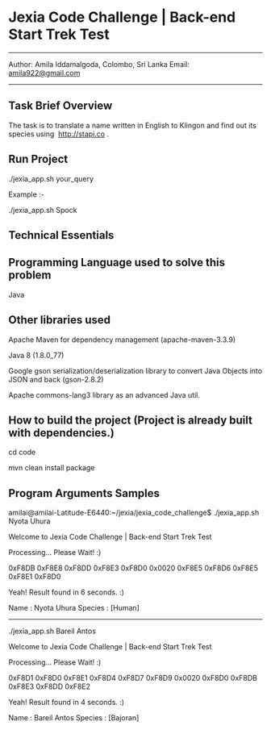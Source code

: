 # Jexia Code Challenge | Back-end Start Trek Test
***********************************************

Author: Amila Iddamalgoda, Colombo, Sri Lanka
Email: amila922@gmail.com
*********************************************

Task Brief Overview
-------------------
The task is to translate a name written in English to Klingon and find out its species using ​ http://stapi.co​ .

Run Project
-----------
./jexia_app.sh your_query

Example :-

./jexia_app.sh Spock

Technical Essentials
--------------------

Programming Language used to solve this problem
-----------------------------------------------
Java

Other libraries used
--------------------
Apache Maven for dependency management (apache-maven-3.3.9)

Java 8 (1.8.0_77)

Google gson serialization/deserialization library to convert Java Objects into JSON and back (gson-2.8.2)

Apache commons-lang3 library as an advanced Java util.


How to build the project (Project is already built with dependencies.)
----------------------------------------------------------------------
cd code

mvn clean install package


Program Arguments Samples
-------------------------

amilai@amilai-Latitude-E6440:~/jexia/jexia_code_challenge$ ./jexia_app.sh Nyota Uhura

Welcome to Jexia Code Challenge | Back-end Start Trek Test

Processing... Please Wait! :) 

0xF8DB  0xF8E8  0xF8DD  0xF8E3  0xF8D0    0x0020  0xF8E5  0xF8D6  0xF8E5  0xF8E1  0xF8D0

Yeah! Result found in 6 seconds. :) 

Name : Nyota Uhura
Species : [Human]

-----------------------------------------------------------------------------------------------

./jexia_app.sh Bareil Antos

Welcome to Jexia Code Challenge | Back-end Start Trek Test

Processing... Please Wait! :) 

0xF8D1  0xF8D0  0xF8E1  0xF8D4  0xF8D7  0xF8D9    0x0020  0xF8D0  0xF8DB  0xF8E3  0xF8DD  0xF8E2 

Yeah! Result found in 4 seconds. :) 

Name : Bareil Antos
Species : [Bajoran]
